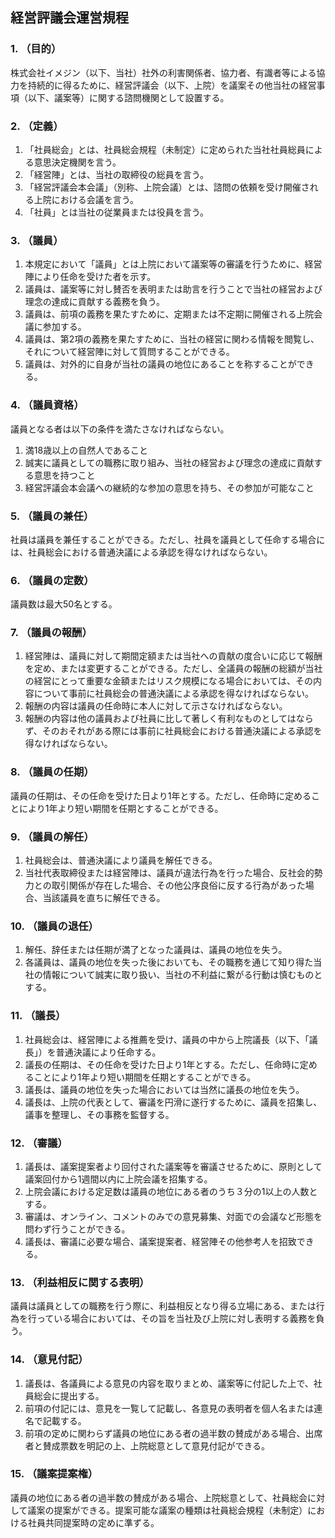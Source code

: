 ## 経営評議会運営規程
### 1. （目的）
株式会社イメジン（以下、当社）社外の利害関係者、協力者、有識者等による協力を持続的に得るために、経営評議会（以下、上院）を議案その他当社の経営事項（以下、議案等）に関する諮問機関として設置する。

### 2. （定義）
1. 「社員総会」とは、社員総会規程（未制定）に定められた当社社員総員による意思決定機関を言う。
1. 「経営陣」とは、当社の取締役の総員を言う。
1. 「経営評議会本会議」（別称、上院会議）とは、諮問の依頼を受け開催される上院における会議を言う。
1. 「社員」とは当社の従業員または役員を言う。

### 3. （議員）
1. 本規定において「議員」とは上院において議案等の審議を行うために、経営陣により任命を受けた者を示す。
1. 議員は、議案等に対し賛否を表明または助言を行うことで当社の経営および理念の達成に貢献する義務を負う。
1. 議員は、前項の義務を果たすために、定期または不定期に開催される上院会議に参加する。
1. 議員は、第2項の義務を果たすために、当社の経営に関わる情報を閲覧し、それについて経営陣に対して質問することができる。
1. 議員は、対外的に自身が当社の議員の地位にあることを称することができる。

### 4. （議員資格）
議員となる者は以下の条件を満たさなければならない。
1. 満18歳以上の自然人であること
1. 誠実に議員としての職務に取り組み、当社の経営および理念の達成に貢献する意思を持つこと
1. 経営評議会本会議への継続的な参加の意思を持ち、その参加が可能なこと

### 5. （議員の兼任）
社員は議員を兼任することができる。ただし、社員を議員として任命する場合には、社員総会における普通決議による承認を得なければならない。

### 6. （議員の定数）
議員数は最大50名とする。

### 7. （議員の報酬）
1. 経営陣は、議員に対して期間定額または当社への貢献の度合いに応じて報酬を定め、または変更することができる。ただし、全議員の報酬の総額が当社の経営にとって重要な金額またはリスク規模になる場合においては、その内容について事前に社員総会の普通決議による承認を得なければならない。
1. 報酬の内容は議員の任命時に本人に対して示さなければならない。
1. 報酬の内容は他の議員および社員に比して著しく有利なものとしてはならず、そのおそれがある際には事前に社員総会における普通決議による承認を得なければならない。

### 8. （議員の任期）
議員の任期は、その任命を受けた日より1年とする。ただし、任命時に定めることにより1年より短い期間を任期とすることができる。

### 9. （議員の解任）
1. 社員総会は、普通決議により議員を解任できる。
1. 当社代表取締役または経営陣は、議員が違法行為を行った場合、反社会的勢力との取引関係が存在した場合、その他公序良俗に反する行為があった場合、当該議員を直ちに解任できる。

### 10. （議員の退任）
1. 解任、辞任または任期が満了となった議員は、議員の地位を失う。
1. 各議員は、議員の地位を失った後においても、その職務を通じて知り得た当社の情報について誠実に取り扱い、当社の不利益に繋がる行動は慎むものとする。

### 11. （議長）
1. 社員総会は、経営陣による推薦を受け、議員の中から上院議長（以下、「議長」）を普通決議により任命する。
1. 議長の任期は、その任命を受けた日より1年とする。ただし、任命時に定めることにより1年より短い期間を任期とすることができる。
1. 議長は、議員の地位を失った場合においては当然に議長の地位を失う。
1. 議長は、上院の代表として、審議を円滑に遂行するために、議員を招集し、議事を整理し、その事務を監督する。

### 12. （審議）
1. 議長は、議案提案者より回付された議案等を審議させるために、原則として議案回付から1週間以内に上院会議を招集する。
1. 上院会議における定足数は議員の地位にある者のうち３分の1以上の人数とする。
1. 審議は、オンライン、コメントのみでの意見募集、対面での会議など形態を問わず行うことができる。
1. 議長は、審議に必要な場合、議案提案者、経営陣その他参考人を招致できる。

### 13. （利益相反に関する表明）
議員は議員としての職務を行う際に、利益相反となり得る立場にある、または行為を行っている場合においては、その旨を当社及び上院に対し表明する義務を負う。

### 14. （意見付記）
1. 議長は、各議員による意見の内容を取りまとめ、議案等に付記した上で、社員総会に提出する。
1. 前項の付記には、意見を一覧して記載し、各意見の表明者を個人名または連名で記載する。
1. 前項の定めに関わらず議員の地位にある者の過半数の賛成がある場合、出席者と賛成票数を明記の上、上院総意として意見付記ができる。

### 15. （議案提案権）
議員の地位にある者の過半数の賛成がある場合、上院総意として、社員総会に対して議案の提案ができる。提案可能な議案の種類は社員総会規程（未制定）における社員共同提案時の定めに準ずる。
